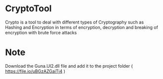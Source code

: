 # CryptoTool
Crypto is a tool to deal with different types of Cryptography such as Hashing and Encryption in terms of encryption, decryption and breaking of encryption with brute force attacks

# Note
Download the Guna.UI2.dll file and add it to the project folder ( https://file.io/uBGzAZGaiTj4 )
